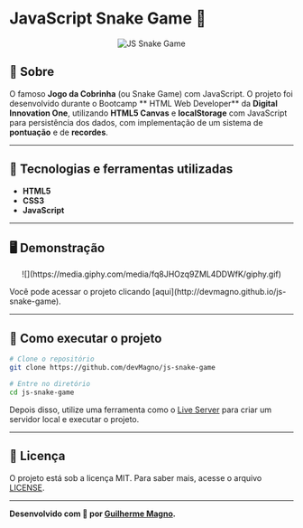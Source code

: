 # JavaScript Snake Game 🐍
<p align="center">
	<img src="https://i.imgur.com/gXSlLkM.png" alt="JS Snake Game" title="JS Snake Game">
</p>

## 📖 Sobre   
O famoso **Jogo da Cobrinha** (ou Snake Game) com JavaScript. O projeto foi desenvolvido durante o Bootcamp ** HTML Web Developer** da **Digital Innovation One**, utilizando **HTML5 Canvas** e **localStorage** com JavaScript para persistência dos dados, com implementação de um sistema de **pontuação** e de **recordes**.

---

## 🚀 Tecnologias e ferramentas utilizadas
- **HTML5**
- **CSS3**
- **JavaScript** 

---

## 🖥️ Demonstração
<p align="center">
	![](https://media.giphy.com/media/fq8JHOzq9ZML4DDWfK/giphy.gif)   
</p>
Você pode acessar o projeto clicando [aqui](http://devmagno.github.io/js-snake-game).


---

## 🔧 Como executar o projeto

```bash
# Clone o repositório
git clone https://github.com/devMagno/js-snake-game

# Entre no diretório
cd js-snake-game
```
Depois disso, utilize uma ferramenta como o [Live Server](https://marketplace.visualstudio.com/items?itemName=ritwickdey.LiveServer) para criar um servidor local e executar o projeto.

---

## 📝 Licença

O projeto está sob a licença MIT. Para saber mais, acesse o arquivo [LICENSE](https://github.com/devMagno/js-snake-game/blob/master/LICENSE).

---
**Desenvolvido com 💚 por [Guilherme Magno](https://github.com/devmagno/).**
